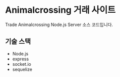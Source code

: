 # Animalcrossing 거래 사이트

Trade Animalcrossing Node.js Server 소스 코드입니다.

## 기술 스택

- Node.js 
- express
- socket.io
- sequelize